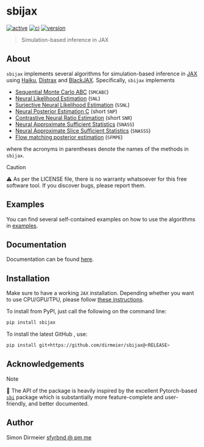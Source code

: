 # sbijax

[![active](https://www.repostatus.org/badges/latest/active.svg)](https://www.repostatus.org/#active)
[![ci](https://github.com/dirmeier/sbijax/actions/workflows/ci.yaml/badge.svg)](https://github.com/dirmeier/sbijax/actions/workflows/ci.yaml)
[![version](https://img.shields.io/pypi/v/sbijax.svg?colorB=black&style=flat)](https://pypi.org/project/sbijax/)

> Simulation-based inference in JAX

## About

`sbijax` implements several algorithms for simulation-based inference in
[JAX](https://github.com/google/jax) using [Haiku](https://github.com/deepmind/dm-haiku),
[Distrax](https://github.com/deepmind/distrax) and [BlackJAX](https://github.com/blackjax-devs/blackjax). Specifically, `sbijax` implements

- [Sequential Monte Carlo ABC](https://www.routledge.com/Handbook-of-Approximate-Bayesian-Computation/Sisson-Fan-Beaumont/p/book/9780367733728) (`SMCABC`)
- [Neural Likelihood Estimation](https://arxiv.org/abs/1805.07226) (`SNL`)
- [Surjective Neural Likelihood Estimation](https://arxiv.org/abs/2308.01054) (`SSNL`)
- [Neural Posterior Estimation C](https://arxiv.org/abs/1905.07488) (short `SNP`)
- [Contrastive Neural Ratio Estimation](https://arxiv.org/abs/2210.06170) (short `SNR`)
- [Neural Approximate Sufficient Statistics](https://arxiv.org/abs/2010.10079) (`SNASS`)
- [Neural Approximate Slice Sufficient Statistics](https://openreview.net/forum?id=jjzJ768iV1) (`SNASSS`)
- [Flow matching posterior estimation](https://openreview.net/forum?id=jjzJ768iV1) (`SFMPE`)

where the acronyms in parentheses denote the names of the methods in `sbijax`.

> [!CAUTION]
> ⚠️ As per the LICENSE file, there is no warranty whatsoever for this free software tool. If you discover bugs, please report them.

## Examples

You can find several self-contained examples on how to use the algorithms in [examples](https://github.com/dirmeier/sbijax/tree/main/examples).

## Documentation

Documentation can be found [here](https://sbijax.readthedocs.io/en/latest/).

## Installation

Make sure to have a working `JAX` installation. Depending whether you want to use CPU/GPU/TPU,
please follow [these instructions](https://github.com/google/jax#installation).

To install from PyPI, just call the following on the command line:

```bash
pip install sbijax
```

To install the latest GitHub <RELEASE>, use:

```bash
pip install git+https://github.com/dirmeier/sbijax@<RELEASE>
```

## Acknowledgements

> [!NOTE]
> 📝 The API of the package is heavily inspired by the excellent Pytorch-based [`sbi`](https://github.com/sbi-dev/sbi) package which is substantially more
feature-complete and user-friendly, and better documented.

## Author

Simon Dirmeier <a href="mailto:sfyrbnd @ pm me">sfyrbnd @ pm me</a>
